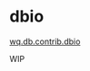 dbio
====

[wq.db.contrib.dbio]

WIP

[wq.db.contrib.dbio]: https://github.com/wq/wq.db/blob/master/contrib/dbio

